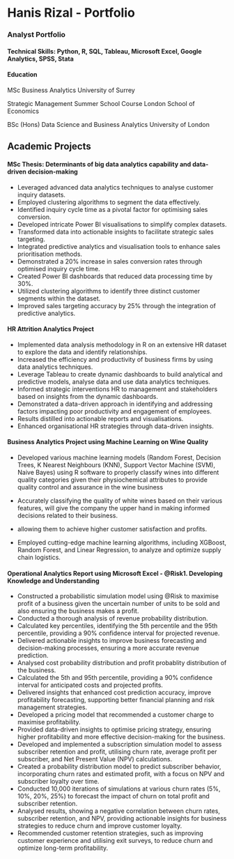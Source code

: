 # Hanis Rizal - Portfolio

### Analyst Portfolio

#### Technical Skills: Python, R, SQL, Tableau, Microsoft Excel, Google Analytics, SPSS, Stata 

#### Education

MSc Business Analytics University of Surrey

Strategic Management Summer School Course London School of Economics

BSc (Hons) Data Science and Business Analytics University of London

## Academic Projects

#### MSc Thesis: Determinants of big data analytics capability and data- driven decision-making

- Leveraged advanced data analytics techniques to analyse customer inquiry datasets.
- Employed clustering algorithms to segment the data effectively.
- Identified inquiry cycle time as a pivotal factor for optimising sales conversion.
- Developed intricate Power BI visualisations to simplify complex datasets.
- Transformed data into actionable insights to facilitate strategic sales targeting.
- Integrated predictive analytics and visualisation tools to enhance sales prioritisation methods.
- Demonstrated a 20% increase in sales conversion rates through optimised inquiry cycle time.
- Created Power BI dashboards that reduced data processing time by 30%.
- Utilized clustering algorithms to identify three distinct customer segments within the dataset.
- Improved sales targeting accuracy by 25% through the integration of predictive analytics.

#### HR Attrition Analytics Project
- Implemented data analysis methodology in R on an extensive HR dataset to explore the data and identify relationships.
- Increased the efficiency and productivity of business firms by using data analytics techniques. 
- Leverage Tableau to create dynamic dashboards to build analytical and predictive models, analyse data and use data analytics techniques.
- Informed strategic interventions HR to management and stakeholders based on insights from the dynamic dashboards.
- Demonstrated a data-driven approach in identifying and addressing factors impacting poor productivity and engagement of employees.
- Results distilled into actionable reports and visualisations.
- Enhanced organisational HR strategies through data-driven insights.

#### Business Analytics Project using Machine Learning on Wine Quality
- Developed various machine learning models (Random Forest, Decision Trees, K Nearest Neighbours (KNN), Support Vector Machine (SVM), Naive Bayes) using R software to properly classify wines into different quality categories given their physiochemical attributes to provide quality control and assurance in the wine business
- Accurately classifying the quality of white wines based on their various features, will give the company the upper hand in making informed decisions related to their business.

-  allowing them to achieve higher customer satisfaction and profits.
- Employed cutting-edge machine learning algorithms, including XGBoost, Random Forest, and Linear Regression, to analyze and optimize supply chain logistics.

#### Operational Analytics Report using Microsoft Excel - @Risk1. Developing Knowledge and Understanding
- Constructed a probabilistic simulation model using @Risk to maximise profit of a business given the uncertain number of units to be sold and also ensuring the business makes a profit.
- Conducted a thorough analysis of revenue probability distribution. 
- Calculated key percentiles, identifying the 5th percentile and the 95th percentile, providing a 90% confidence interval for projected revenue.
- Delivered actionable insights to improve business forecasting and decision-making processes, ensuring a more accurate revenue prediction.
- Analysed cost probability distribution and profit probablity distribution of the business. 
- Calculated the 5th and 95th percentile, providing a 90% confidence interval for anticipated costs and projected profits.
- Delivered insights that enhanced cost prediction accuracy, improve profitability forecasting, supporting better financial planning and risk management strategies. 
- Developed a pricing model that recommended a customer charge to maximise profitability.
- Provided data-driven insights to optimise pricing strategy, ensuring higher profitability and more effective decision-making for the business.
- Developed and implemented a subscription simulation model to assess subscriber retention and profit, utilising churn rate, average profit per subscriber, and Net Present Value (NPV) calculations.
- Created a probability distribution model to predict subscriber behavior, incorporating churn rates and estimated profit, with a focus on NPV and subscriber loyalty over time.
- Conducted 10,000 iterations of simulations at various churn rates (5%, 10%, 20%, 25%) to forecast the impact of churn on total profit and subscriber retention.
- Analysed results, showing a negative correlation between churn rates, subscriber retention, and NPV, providing actionable insights for business strategies to reduce churn and improve customer loyalty.
- Recommended customer retention strategies, such as improving customer experience and utilising exit surveys, to reduce churn and optimize long-term profitability.

